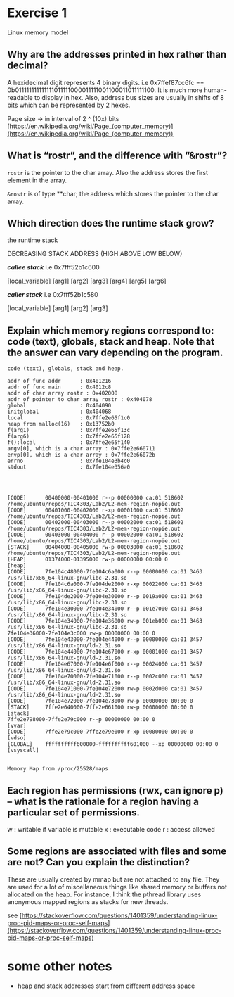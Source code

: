 


# Exercise 1

Linux memory model

## Why are the addresses printed in hex rather than decimal?

A hexidecimal digit represents 4 binary digits. i.e 0x7ffef87cc6fc == 0b011111111111111011111000011111001100011011111100. It is much more human-readable to display in hex. Also, address bus sizes are usually in shifts of 8 bits which can be represented by 2 hexes.

Page size -> in interval of 2 ^ (10x) bits
[https://en.wikipedia.org/wiki/Page_(computer_memory)](https://en.wikipedia.org/wiki/Page_(computer_memory))

## What is “rostr”, and the difference with “&rostr”?

```rostr``` is the pointer to the char array. Also the address stores the first element in the array.

```&rostr``` is of type **char; the address which stores the pointer to the char array.

## Which direction does the runtime stack grow?

the runtime stack

DECREASING STACK ADDRESS (HIGH ABOVE LOW BELOW)

***callee stack*** i.e 0x7fff52b1c600

[local_variable] 
[arg1]
[arg2]
[arg3]
[arg4]
[arg5]
[arg6]


***caller stack*** i.e 0x7fff52b1c580

[local_variable]
[arg1]
[arg2]
[arg3]


## Explain which memory regions correspond to: code (text), globals, stack and heap. Note that the answer can vary depending on the program.

```
code (text), globals, stack and heap.

addr of func addr      : 0x401216
addr of func main      : 0x4012c8
addr of char array rostr : 0x402008
addr of pointer to char array rostr : 0x404078
global                 : 0x404090
initglobal             : 0x404068
local                  : 0x7ffe2e65f1c0
heap from malloc(16)   : 0x13752b0
f(arg1)                : 0x7ffe2e65f13c
f(arg6)                : 0x7ffe2e65f128
f():local              : 0x7ffe2e65f140
argv[0], which is a char array : 0x7ffe2e660711
envp[0], which is a char array : 0x7ffe2e66072b
errno                  : 0x7fe104e3b4c0
stdout                 : 0x7fe104e356a0




[CODE] 		00400000-00401000 r--p 00000000 ca:01 518602                             /home/ubuntu/repos/TIC4303/Lab2/L2-mem-region-nopie.out
[CODE] 		00401000-00402000 r-xp 00001000 ca:01 518602                             /home/ubuntu/repos/TIC4303/Lab2/L2-mem-region-nopie.out
[CODE] 		00402000-00403000 r--p 00002000 ca:01 518602                             /home/ubuntu/repos/TIC4303/Lab2/L2-mem-region-nopie.out
[CODE] 		00403000-00404000 r--p 00002000 ca:01 518602                             /home/ubuntu/repos/TIC4303/Lab2/L2-mem-region-nopie.out
[STACK] 	00404000-00405000 rw-p 00003000 ca:01 518602                             /home/ubuntu/repos/TIC4303/Lab2/L2-mem-region-nopie.out
[HEAP] 		01374000-01395000 rw-p 00000000 00:00 0                                  [heap]
[CODE] 		7fe104c48000-7fe104c6a000 r--p 00000000 ca:01 3463                       /usr/lib/x86_64-linux-gnu/libc-2.31.so
[CODE] 		7fe104c6a000-7fe104de2000 r-xp 00022000 ca:01 3463                       /usr/lib/x86_64-linux-gnu/libc-2.31.so
[CODE] 		7fe104de2000-7fe104e30000 r--p 0019a000 ca:01 3463                       /usr/lib/x86_64-linux-gnu/libc-2.31.so
[CODE] 		7fe104e30000-7fe104e34000 r--p 001e7000 ca:01 3463                       /usr/lib/x86_64-linux-gnu/libc-2.31.so
[CODE] 		7fe104e34000-7fe104e36000 rw-p 001eb000 ca:01 3463                       /usr/lib/x86_64-linux-gnu/libc-2.31.so
7fe104e36000-7fe104e3c000 rw-p 00000000 00:00 0 
[CODE] 		7fe104e43000-7fe104e44000 r--p 00000000 ca:01 3457                       /usr/lib/x86_64-linux-gnu/ld-2.31.so
[CODE] 		7fe104e44000-7fe104e67000 r-xp 00001000 ca:01 3457                       /usr/lib/x86_64-linux-gnu/ld-2.31.so
[CODE] 		7fe104e67000-7fe104e6f000 r--p 00024000 ca:01 3457                       /usr/lib/x86_64-linux-gnu/ld-2.31.so
[CODE] 		7fe104e70000-7fe104e71000 r--p 0002c000 ca:01 3457                       /usr/lib/x86_64-linux-gnu/ld-2.31.so
[CODE] 		7fe104e71000-7fe104e72000 rw-p 0002d000 ca:01 3457                       /usr/lib/x86_64-linux-gnu/ld-2.31.so
[CODE] 		7fe104e72000-7fe104e73000 rw-p 00000000 00:00 0 
[STACK] 	7ffe2e640000-7ffe2e661000 rw-p 00000000 00:00 0                          [stack]
7ffe2e798000-7ffe2e79c000 r--p 00000000 00:00 0                          [vvar]
[CODE] 		7ffe2e79c000-7ffe2e79e000 r-xp 00000000 00:00 0                          [vdso]
[GLOBAL] 	ffffffffff600000-ffffffffff601000 --xp 00000000 00:00 0                  [vsyscall]


Memory Map from /proc/25528/maps
```

## Each region has permissions (rwx, can ignore p) – what is the rationale for a region having a particular set of permissions.

w : writable if variable is mutable
x : executable code
r : access allowed

## Some regions are associated with files and some are not? Can you explain the distinction?

These are usually created by mmap but are not attached to any file. They are used for a lot of miscellaneous things like shared memory or buffers not allocated on the heap. For instance, I think the pthread library uses anonymous mapped regions as stacks for new threads.

see [https://stackoverflow.com/questions/1401359/understanding-linux-proc-pid-maps-or-proc-self-maps](https://stackoverflow.com/questions/1401359/understanding-linux-proc-pid-maps-or-proc-self-maps)

# some other notes

- heap and stack addresses start from different address space





